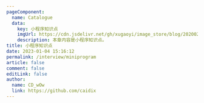 ```yaml
---
pageComponent:
  name: Catalogue
  data:
    key: 小程序知识点
    imgUrl: https://cdn.jsdelivr.net/gh/xugaoyi/image_store/blog/20200204143633.png
    description: 本章内容是小程序知识点。
title: 小程序知识点
date: 2023-01-04 15:16:12
permalink: /interview/miniprogram
article: false
comment: false
editLink: false
author:
  name: CD_wOw
  link: https://github.com/caidix
---
```

